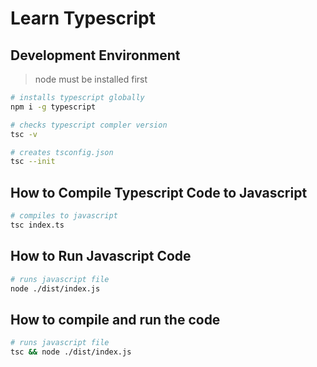 # Learn Typescript

## Development Environment

> node must be installed first

```sh
# installs typescript globally
npm i -g typescript
```

```sh
# checks typescript compler version
tsc -v
```

```sh
# creates tsconfig.json
tsc --init
```

## How to Compile Typescript Code to Javascript

```sh
# compiles to javascript
tsc index.ts
```

## How to Run Javascript Code

```sh
# runs javascript file
node ./dist/index.js
```
## How to compile and run the code

```sh
# runs javascript file
tsc && node ./dist/index.js
```
